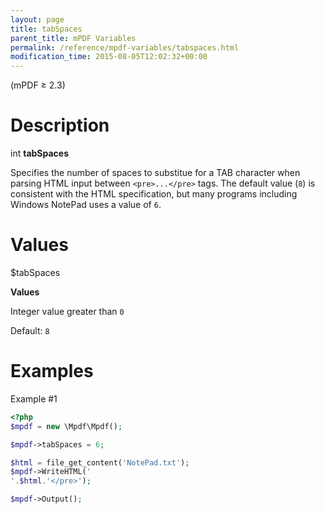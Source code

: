 ```yaml
---
layout: page
title: tabSpaces
parent_title: mPDF Variables
permalink: /reference/mpdf-variables/tabspaces.html
modification_time: 2015-08-05T12:02:32+00:00
---
```


(mPDF &ge; 2.3)

# Description

int **tabSpaces**

Specifies the number of spaces to substitue for a <span class="smallblock">TAB</span> character when parsing HTML input
between `<pre>...</pre>` tags. The default value (`8`) is consistent with the HTML specification, but many programs
including Windows NotePad uses a value of `6`.

# Values

<span class="parameter">$tabSpaces</span>

**Values**

Integer value greater than `0`

Default: `8`

# Examples

Example #1

```php
<?php
$mpdf = new \Mpdf\Mpdf();

$mpdf->tabSpaces = 6;

$html = file_get_content('NotePad.txt');
$mpdf->WriteHTML('
'.$html.'</pre>');

$mpdf->Output();

```



